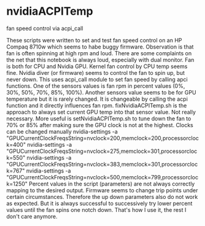# nvidiaACPITemp
fan speed control via acpi_call

These scripts were written to set and test fan speed control on an HP Compaq 8710w which seems to habe buggy firmware. Observation is that fan is often spinning at high rpm and loud. There are some complaints on the net that this notebook is always loud, especially with dual monitor. Fan is both for CPU and Nvidia GPU. Kernel fan control by CPU temp seems fine. Nvidia diver (or firmware) seems to control the fan to spin up, but never down.
This uses acpi_call module to set fan speed by calling apci functions. One of the sensors values is fan rpm in percent values (0%, 30%, 50%, 70%, 85%, 100%). Another sensors value seems to be for GPU temperature but it is rarely changed. It is changeable by calling the acpi function and it directly influences fan rpm.
fixNvidiaACPITemp.sh is the approach to always set current GPU temp into that sensor value. Not really necessary.
More useful is setNvidiaACPITemp.sh to tune down the fan to 70% or 85% after making sure the GPU clock is not at the highest.
Clocks can be changed manually
    nvidia-settings -a "GPUCurrentClockFreqsString=nvclock=200,memclock=200,processorclock=400"
    nvidia-settings -a "GPUCurrentClockFreqsString=nvclock=275,memclock=301,processorclock=550"
    nvidia-settings -a "GPUCurrentClockFreqsString=nvclock=383,memclock=301,processorclock=767"
    nvidia-settings -a "GPUCurrentClockFreqsString=nvclock=500,memclock=799,processorclock=1250"
Percent values in the script (parameters) are not always correctly mapping to the desired output. Firmware seems to change trip points under certain circumstances. Therefore the up down parameters also do not work as expected. But it is always successful to successively try lower percent values until the fan spins one notch down. That's how I use it, the rest I don't care anymore.
